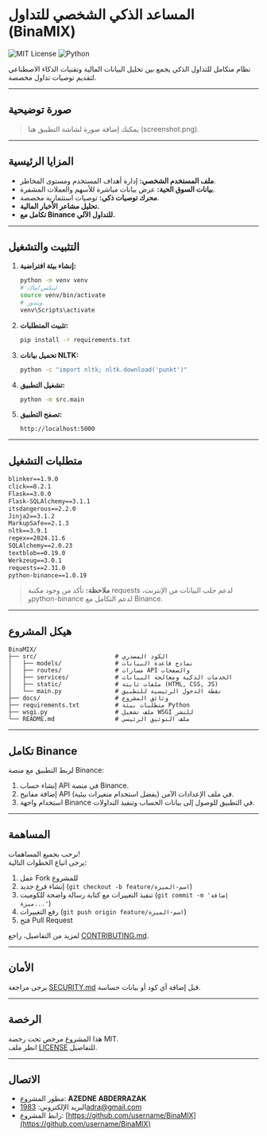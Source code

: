 # المساعد الذكي الشخصي للتداول (BinaMIX)

![MIT License](https://img.shields.io/badge/License-MIT-blue.svg)
![Python](https://img.shields.io/badge/language-Python-blue)

نظام متكامل للتداول الذكي يجمع بين تحليل البيانات المالية وتقنيات الذكاء الاصطناعي لتقديم توصيات تداول مخصصة.

---

## صورة توضيحية
> يمكنك إضافة صورة لشاشة التطبيق هنا (screenshot.png).

---

## المزايا الرئيسية
- **ملف المستخدم الشخصي:** إدارة أهداف المستخدم ومستوى المخاطر.
- **بيانات السوق الحية:** عرض بيانات مباشرة للأسهم والعملات المشفرة.
- **محرك توصيات ذكي:** توصيات استثمارية مخصصة.
- **تحليل مشاعر الأخبار المالية.**
- **تكامل مع Binance للتداول الآلي.**

---

## التثبيت والتشغيل

1. **إنشاء بيئة افتراضية:**
    ```bash
    python -m venv venv
    # لينكس/ماك
    source venv/bin/activate
    # ويندوز
    venv\Scripts\activate
    ```
2. **تثبيت المتطلبات:**
    ```bash
    pip install -r requirements.txt
    ```
3. **تحميل بيانات NLTK:**
    ```bash
    python -c "import nltk; nltk.download('punkt')"
    ```
4. **تشغيل التطبيق:**
    ```bash
    python -m src.main
    ```
5. **تصفح التطبيق:**
    ```
    http://localhost:5000
    ```

---

## متطلبات التشغيل

```txt
blinker==1.9.0
click==8.2.1
Flask==3.0.0
Flask-SQLAlchemy==3.1.1
itsdangerous==2.2.0
Jinja2==3.1.2
MarkupSafe==2.1.3
nltk==3.9.1
regex==2024.11.6
SQLAlchemy==2.0.23
textblob==0.19.0
Werkzeug==3.0.1
requests==2.31.0
python-binance==1.0.19
```
> **ملاحظة:** تأكد من وجود مكتبة requests لدعم جلب البيانات من الإنترنت، وpython-binance لدعم التكامل مع Binance.

---

## هيكل المشروع

```text
BinaMIX/
├── src/                      # الكود المصدري
│   ├── models/               # نماذج قاعدة البيانات
│   ├── routes/               # مسارات API والصفحات
│   ├── services/             # الخدمات الذكية ومعالجة البيانات
│   ├── static/               # ملفات ثابتة (HTML, CSS, JS)
│   └── main.py               # نقطة الدخول الرئيسية للتطبيق
├── docs/                     # وثائق المشروع
├── requirements.txt          # متطلبات بيئة Python
├── wsgi.py                   # ملف تشغيل WSGI للنشر
└── README.md                 # ملف التوثيق الرئيسي
```

---

## تكامل Binance

لربط التطبيق مع منصة Binance:
1. إنشاء حساب API في منصة Binance.
2. إضافة مفاتيح API في ملف الإعدادات الآمن (يفضل استخدام متغيرات بيئية).
3. استخدام واجهة Binance في التطبيق للوصول إلى بيانات الحساب وتنفيذ التداولات.

---

## المساهمة

نرحب بجميع المساهمات!  
يرجى اتباع الخطوات التالية:

1. عمل Fork للمشروع
2. إنشاء فرع جديد (`git checkout -b feature/اسم-الميزة`)
3. تنفيذ التغييرات مع كتابة رسالة واضحة للكوميت (`git commit -m 'إضافة ميزة...'`)
4. رفع التغييرات (`git push origin feature/اسم-الميزة`)
5. فتح Pull Request

لمزيد من التفاصيل، راجع [CONTRIBUTING.md](CONTRIBUTING.md).

---

## الأمان

يرجى مراجعة [SECURITY.md](SECURITY.md) قبل إضافة أي كود أو بيانات حساسة.

---

## الرخصة

هذا المشروع مرخص تحت رخصة MIT.  
انظر ملف [LICENSE](LICENSE) للتفاصيل.

---

## الاتصال

- مطور المشروع: **AZEDNE ABDERRAZAK**
- البريد الإلكتروني: [1983adra@gmail.com](mailto:1983adra@gmail.com)
- رابط المشروع: [https://github.com/username/BinaMIX](https://github.com/username/BinaMIX)
